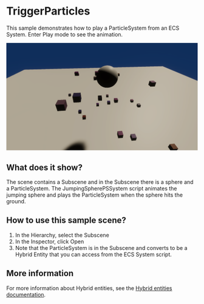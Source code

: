 # TriggerParticles

This sample demonstrates how to play a ParticleSystem from an ECS System. Enter Play mode to see the animation.

<img src="../../../READMEimages/TriggerParticles.PNG" width="600">

## What does it show?

The scene contains a Subscene and in the Subscene there is a sphere and a ParticleSystem. The JumpingSpherePSSystem script animates the jumping sphere and plays the ParticleSystem when the sphere hits the ground.

## How to use this sample scene?

1. In the Hierarchy, select the Subscene
2. In the Inspector, click Open
3. Note that the ParticleSystem is in the Subscene and converts to be a Hybrid Entity that you can access from the ECS System script.

## More information

For more information about Hybrid entities, see the [Hybrid entities documentation](https://docs.unity3d.com/Packages/com.unity.entities.graphics@1.0/manual/hybrid-entities.html).